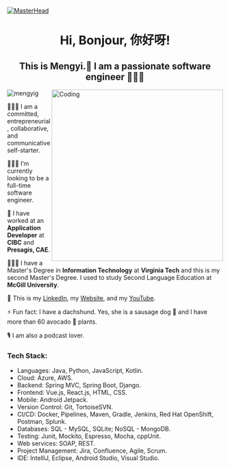 [![MasterHead](https://mir-s3-cdn-cf.behance.net/project_modules/fs/34220e95746151.5e9ecde696cb0.gif)](https://mengyig.io)

<h1 align="center">Hi, Bonjour, 你好呀!</h1>
<h2 align="center">This is Mengyi.🥳 I am a passionate software engineer 👩🏻‍💻 </h2>
<img align="right" alt="Coding" width="400" src="https://media0.giphy.com/media/h5vCZ5J3EJBQ7IkvO9/giphy.gif?cid=790b761196ef0c67eb2f8a0990bfc90daf225808545319b7&rid=giphy.gif&ct=s">
<p align="left"> </p>
<p align="left"> <img src="https://komarev.com/ghpvc/?username=mengyig&label=Profile%20views&color=0e75b6&style=flat" alt="mengyig" /> </p>

🙋🏻‍♀️ I am a committed, entrepreneurial, collaborative, and communicative self-starter. 

👩🏻‍💻 I’m currently looking to be a full-time software engineer.

💪 I have worked at an **Application Developer** at **CIBC** and **Presagis, CAE**.

👩🏻‍🎓 I have a Master's Degree in **Information Technology** at **Virginia Tech** and this is my second Master's Degree. I used to study Second Language Education at **McGill University**.

🌱 This is my [LinkedIn](https://www.linkedin.com/in/mengyi-guo/), my [Website](https://mengyig.github.io/#), and my [YouTube](https://www.youtube.com/@Lea-pe7jy).

⚡ Fun fact: I have a dachshund. Yes, she is a sausage dog 🌭 and I have more than 60 avocado 🥑 plants.

🎙️ I am also a podcast lover.

<h3 align="left">Tech Stack:</h3>

- Languages: Java, Python, JavaScript, Kotlin.
- Cloud: Azure, AWS.
- Backend: Spring MVC, Spring Boot, Django.
- Frontend: Vue.js, React.js, HTML, CSS.
- Mobile: Android Jetpack.
- Version Control: Git, TortoiseSVN.
- CI/CD: Docker, Pipelines, Maven, Gradle, Jenkins, Red Hat OpenShift, Postman, Splunk.
- Databases: SQL - MySQL, SQLite; NoSQL - MongoDB.
- Testing: Junit, Mockito, Espresso, Mocha, cppUnit.
- Web services: SOAP, REST.
- Project Management: Jira, Confluence, Agile, Scrum.
- IDE: IntelliJ, Eclipse, Android Studio, Visual Studio.
